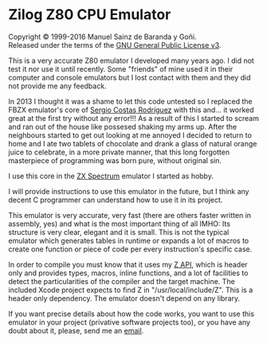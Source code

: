 # Zilog Z80 CPU Emulator
Copyright © 1999-2016 Manuel Sainz de Baranda y Goñi.  
Released under the terms of the [GNU General Public License v3](http://www.gnu.org/copyleft/gpl.html).

This is a very accurate Z80 emulator I developed many years ago. I did not test it nor use it until recently. Some "friends" of mine used it in their computer and console emulators but I lost contact with them and they did not provide me any feedback.

In 2013 I thought it was a shame to let this code untested so I replaced the FBZX emulator's core of [Sergio Costas Rodríguez](http://www.rastersoft.com/fbzx.html) with this and... it worked great at the first try without any error!!! As a result of this I started to scream and ran out of the house like possesed shaking my arms up. After the neighbours started to get out looking at me annoyed I decided to return to home and I ate two tablets of chocolate and drank a glass of natural orange juice to celebrate, in a more private manner, that this long forgotten masterpiece of programming was born pure, without original sin.

I use this core in the [ZX Spectrum](http://github.com/redcode/mZX) emulator I started as hobby.

I will provide instructions to use this emulator in the future, but I think any decent C programmer can understand how to use it in its project.

This emulator is very accurate, very fast (there are others faster written in assembly, yes) and what is the most important thing of all IMHO: Its structure is very clear, elegant and it is small. This is not the typical emulator which generates tables in runtime or expands a lot of macros to create one function or piece of code per every instruction's specific case.

In order to compile you must know that it uses my [Z API](http://github.com/redcode/Z), which is header only and provides types, macros, inline functions, and a lot of facilities to detect the particularities of the compiler and the target machine. The included Xcode project expects to find Z in "/usr/local/include/Z". This is a header only dependency. The emulator doesn't depend on any library.

If you want precise details about how the code works, you want to use this emulator in your project (privative software projects too), or you have any doubt about it, please, send me an [email](mailto:support@redcodesoftware.com).

